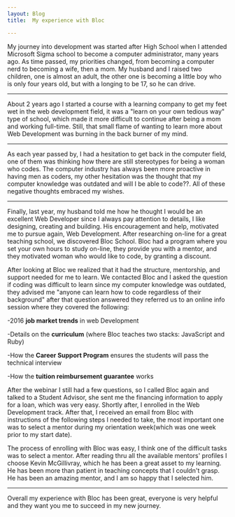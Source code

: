 ```yaml
---
layout: Blog
title:  My experience with Bloc

---
```


My journey into development was started after High School when I attended Microsoft Sigma school to become a computer administrator, many years ago. As time passed, my priorities changed, from becoming a computer nerd to becoming a wife, then a mom. My husband and I raised two children, one is almost an adult, the other one is becoming a little boy who is only four years old, but with a longing to be 17, so he can drive.

------------------------------------------
About 2 years ago I started a course with a learning company to get my feet wet in the web development field, it was a "learn on your own tedious way" type of school, which made it more difficult to continue after being a mom and working full-time. Still, that small flame of wanting to learn more about Web Development was burning in the back burner of my mind.

-------------------------------------------
As each year passed by, I had a hesitation to get back in the computer field, one of them was thinking how there are still stereotypes for being a woman who codes. The computer industry has always been more proactive in having men as coders, my other hesitation was the thought that my computer knowledge was outdated and will I be able to code??. All of these negative thoughts embraced my wishes.

-----------------------------------------
Finally, last year, my husband told me how he thought I would be an excellent Web Developer since I always pay attention to details, I like designing, creating and building. His encouragement and help, motivated me to pursue again, Web Development. After researching on-line for a great teaching school, we discovered Bloc School. Bloc had a program where you set your own hours to study on-line, they provide you with a mentor, and they motivated woman who would like to code, by granting a discount.



 After looking at Bloc we realized that it had the structure, mentorship, and support needed for me to learn. We contacted Bloc and I asked the question if coding was difficult to learn since my computer knowledge was outdated, they advised me "anyone can learn how to code regardless of their background" after that question answered they referred us to an online info session where they covered the following:

 -2016 **job market trends** in web Development

-Details on the **curriculum** (where Bloc teaches two stacks: JavaScript and Ruby)

-How the **Career Support Program** ensures the students will pass the technical interview

-How the **tuition reimbursement guarantee** works

After the webinar I still had a few questions, so I called Bloc again and talked to a Student Advisor, she sent me the financing information to apply for a loan, which was very easy. Shortly after, I enrolled in the Web Development track. After that, I received an email from Bloc with instructions of the following steps I needed to take, the most important one was to select a mentor during my orientation week(which was one week prior to my start date).

The process of enrolling with Bloc was easy, I think one of the difficult tasks was to select a mentor.
After reading thru all the available mentors' profiles I choose Kevin McGillivray, which he has been a great asset to my learning. He has been more than patient in teaching concepts that I couldn't grasp. He has been an amazing mentor, and I am so happy that I selected him.

---------------------------------

Overall my experience with Bloc has been great, everyone is very helpful and they want you me to succeed in my new journey.
